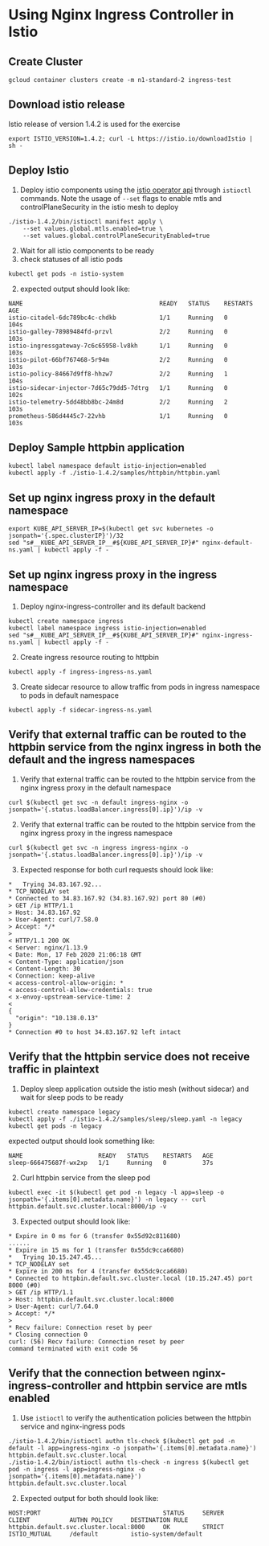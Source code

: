 # Using Nginx Ingress Controller in Istio

## Create Cluster
```shell script
gcloud container clusters create -m n1-standard-2 ingress-test
```
## Download istio release
Istio release of version 1.4.2 is used for the exercise
```shell script
export ISTIO_VERSION=1.4.2; curl -L https://istio.io/downloadIstio | sh -
```
## Deploy Istio
1. Deploy istio components using the [istio operator api](https://istio.io/blog/2019/introducing-istio-operator/) through `istioctl` commands.
Note the usage of `--set` flags to enable mtls and controlPlaneSecurity in the istio mesh to deploy
```shell script
./istio-1.4.2/bin/istioctl manifest apply \
	--set values.global.mtls.enabled=true \
	--set values.global.controlPlaneSecurityEnabled=true
```
2. Wait for all istio components to be ready
1. check statuses of all istio pods
```shell script
kubectl get pods -n istio-system
```
2. expected output should look like:
```shell script
NAME                                      READY   STATUS    RESTARTS   AGE
istio-citadel-6dc789bc4c-chdkb            1/1     Running   0          104s
istio-galley-78989484fd-przvl             2/2     Running   0          103s
istio-ingressgateway-7c6c65958-lv8kh      1/1     Running   0          103s
istio-pilot-66bf767468-5r94m              2/2     Running   0          103s
istio-policy-84667d9ff8-hhzw7             2/2     Running   1          104s
istio-sidecar-injector-7d65c79dd5-7dtrg   1/1     Running   0          102s
istio-telemetry-5dd48bb8bc-24m8d          2/2     Running   2          103s
prometheus-586d4445c7-22vhb               1/1     Running   0          103s
```

## Deploy Sample httpbin application
```shell script
kubectl label namespace default istio-injection=enabled
kubectl apply -f ./istio-1.4.2/samples/httpbin/httpbin.yaml
```

## Set up nginx ingress proxy in the default namespace
```shell script
export KUBE_API_SERVER_IP=$(kubectl get svc kubernetes -o jsonpath='{.spec.clusterIP}')/32
sed "s#__KUBE_API_SERVER_IP__#${KUBE_API_SERVER_IP}#" nginx-default-ns.yaml | kubectl apply -f -
```

## Set up nginx ingress proxy in the ingress namespace
1. Deploy nginx-ingress-controller and its default backend
```shell script
kubectl create namespace ingress
kubectl label namespace ingress istio-injection=enabled
sed "s#__KUBE_API_SERVER_IP__#${KUBE_API_SERVER_IP}#" nginx-ingress-ns.yaml | kubectl apply -f -
```
2. Create ingress resource routing to httpbin
```shell script
kubectl apply -f ingress-ingress-ns.yaml
```
3. Create sidecar resource to allow traffic from pods in ingress namespace to pods in default namespace
```shell script
kubectl apply -f sidecar-ingress-ns.yaml
```

## Verify that external traffic can be routed to the httpbin service from the nginx ingress in both the default and the ingress namespaces
1. Verify that external traffic can be routed to the httpbin service from the nginx ingress proxy in the default namespace
```shell script
curl $(kubectl get svc -n default ingress-nginx -o jsonpath='{.status.loadBalancer.ingress[0].ip}')/ip -v
```
2. Verify that external traffic can be routed to the httpbin service from the nginx ingress proxy in the ingress namespace
```shell script
curl $(kubectl get svc -n ingress ingress-nginx -o jsonpath='{.status.loadBalancer.ingress[0].ip}')/ip -v
```
3. Expected response for both curl requests should look like:
```shell script
*   Trying 34.83.167.92...
* TCP_NODELAY set
* Connected to 34.83.167.92 (34.83.167.92) port 80 (#0)
> GET /ip HTTP/1.1
> Host: 34.83.167.92
> User-Agent: curl/7.58.0
> Accept: */*
> 
< HTTP/1.1 200 OK
< Server: nginx/1.13.9
< Date: Mon, 17 Feb 2020 21:06:18 GMT
< Content-Type: application/json
< Content-Length: 30
< Connection: keep-alive
< access-control-allow-origin: *
< access-control-allow-credentials: true
< x-envoy-upstream-service-time: 2
< 
{
  "origin": "10.138.0.13"
}
* Connection #0 to host 34.83.167.92 left intact
```

## Verify that the httpbin service does not receive traffic in plaintext
1. Deploy sleep application outside the istio mesh (without sidecar) and wait for sleep pods to be ready
```shell script
kubectl create namespace legacy
kubectl apply -f ./istio-1.4.2/samples/sleep/sleep.yaml -n legacy
kubectl get pods -n legacy
```
expected output should look something like:
```shell script
NAME                     READY   STATUS    RESTARTS   AGE
sleep-666475687f-wx2xp   1/1     Running   0          37s
```
2. Curl httpbin service from the sleep pod
```shell script
kubectl exec -it $(kubectl get pod -n legacy -l app=sleep -o jsonpath='{.items[0].metadata.name}') -n legacy -- curl httpbin.default.svc.cluster.local:8000/ip -v
```
3. Expected output should look like:
```shell script
* Expire in 0 ms for 6 (transfer 0x55d92c811680)
......
* Expire in 15 ms for 1 (transfer 0x55dc9cca6680)
*   Trying 10.15.247.45...
* TCP_NODELAY set
* Expire in 200 ms for 4 (transfer 0x55dc9cca6680)
* Connected to httpbin.default.svc.cluster.local (10.15.247.45) port 8000 (#0)
> GET /ip HTTP/1.1
> Host: httpbin.default.svc.cluster.local:8000
> User-Agent: curl/7.64.0
> Accept: */*
> 
* Recv failure: Connection reset by peer
* Closing connection 0
curl: (56) Recv failure: Connection reset by peer
command terminated with exit code 56
```

## Verify that the connection between nginx-ingress-controller and httpbin service are mtls enabled
1. Use `istioctl` to verify the authentication policies between the httpbin service and nginx-ingress pods
```shell script
./istio-1.4.2/bin/istioctl authn tls-check $(kubectl get pod -n default -l app=ingress-nginx -o jsonpath='{.items[0].metadata.name}') httpbin.default.svc.cluster.local
./istio-1.4.2/bin/istioctl authn tls-check -n ingress $(kubectl get pod -n ingress -l app=ingress-nginx -o jsonpath='{.items[0].metadata.name}') httpbin.default.svc.cluster.local
```
2. Expected output for both should look like:
```shell script
HOST:PORT                                  STATUS     SERVER     CLIENT           AUTHN POLICY     DESTINATION RULE
httpbin.default.svc.cluster.local:8000     OK         STRICT     ISTIO_MUTUAL     /default         istio-system/default
```